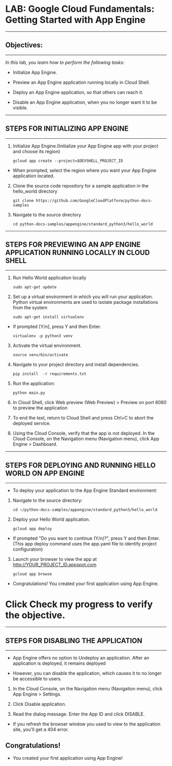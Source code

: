 # LAB: Google Cloud Fundamentals: Getting Started with App Engine
---
## Objectives:
---


*In this lab, you learn how to perform the following tasks:*

- Initialize App Engine.

- Preview an App Engine application running locally in Cloud Shell.

- Deploy an App Engine application, so that others can reach it.

- Disable an App Engine application, when you no longer want it to be visible.

---
## STEPS FOR INITIALIZING APP ENGINE
---


1. Initialize App Engine.(Initialize your App Engine app with your project and choose its region)

    `gcloud app create --project=$DEVSHELL_PROJECT_ID`


- When prompted, select the region where you want your App Engine application located.

2. Clone the source code repository for a sample application in the hello_world directory
	
	`git clone https://github.com/GoogleCloudPlatform/python-docs-samples` 


3. Navigate to the source directory

	`cd python-docs-samples/appengine/standard_python3/hello_world`

---
## STEPS FOR PREVIEWING AN APP ENGINE APPLICATION RUNNING LOCALLY IN CLOUD SHELL
---

1. Run Hello World application locally

	`sudo apt-get update`


2. Set up a virtual environment in which you will run your application. Python virtual environments are used to isolate package installations from the system

	`sudo apt-get install virtualenv`


* If prompted [Y/n], press Y and then Enter.

	`virtualenv -p python3 venv`


3. Activate the virtual environment.

	`source venv/bin/activate`


4. Navigate to your project directory and install dependencies.

	`pip install  -r requirements.txt`


5. Run the application:

	`python main.py`
6. In Cloud Shell, click Web preview (Web Preview) > Preview on port 8080 to preview the application


7. To end the test, return to Cloud Shell and press Ctrl+C to abort the deployed service.


8. Using the Cloud Console, verify that the app is not deployed. In the Cloud Console, on the Navigation menu (Navigation menu), click App Engine > Dashboard.

---
## STEPS FOR DEPLOYING AND RUNNING HELLO WORLD ON APP ENGINE 
---
* To deploy your application to the App Engine Standard environment:

1. Navigate to the source directory:
	
	`cd ~/python-docs-samples/appengine/standard_python3/hello_world`

2. Deploy your Hello World application.

	`gcloud app deploy`

* If prompted "Do you want to continue (Y/n)?", press Y and then Enter.(This app deploy command uses the app.yaml file to identify project configuration)

3. Launch your browser to view the app at http://YOUR_PROJECT_ID.appspot.com

	`gcloud app browse`

* Congratulations! You created your first application using App Engine.

#  Click Check my progress to verify the objective.

---
## STEPS FOR DISABLING THE APPLICATION
---
*  App Engine offers no option to Undeploy an application. After an application is deployed, it remains deployed

* However, you can disable the application, which causes it to no longer be accessible to users.

1. In the Cloud Console, on the Navigation menu (Navigation menu), click App Engine > Settings.


2. Click Disable application.


3. Read the dialog message. Enter the App ID and click DISABLE.


* If you refresh the browser window you used to view to the application site, you'll get a 404 error.

##  Congratulations!
*  You created your first application using App Engine!